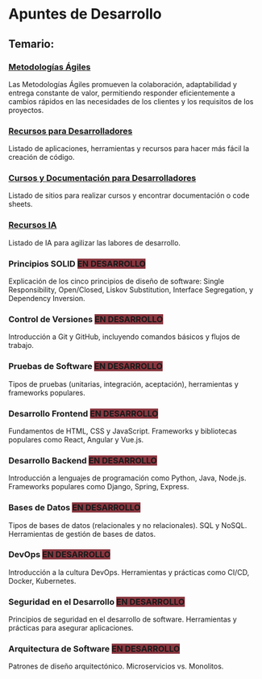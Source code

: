 # Apuntes de Desarrollo

## Temario:

### [Metodologías Ágiles](/Metodologías%20Ágiles/)
Las Metodologías Ágiles promueven la colaboración, adaptabilidad y entrega constante de valor, permitiendo responder eficientemente a cambios rápidos en las necesidades de los clientes y los requisitos de los proyectos.

### [Recursos para Desarrolladores](/Recursos%20para%20Desarrolladores.md)
Listado de aplicaciones, herramientas y recursos para hacer más fácil la creación de código.

### [Cursos y Documentación para Desarrolladores](/Cursos%20y%20Documentación%20para%20Desarrolladores.md)
Listado de sitios para realizar cursos y encontrar documentación o code sheets.

### [Recursos IA](/Recursos%20IA.md)
Listado de IA para agilizar las labores de desarrollo.

### Principios SOLID  <span style="background-color: rgb(137, 54, 63);"> EN DESARROLLO</span>
Explicación de los cinco principios de diseño de software: Single Responsibility, Open/Closed, Liskov Substitution, Interface Segregation, y Dependency Inversion.

### Control de Versiones  <span style="background-color: rgb(137, 54, 63);"> EN DESARROLLO</span>
Introducción a Git y GitHub, incluyendo comandos básicos y flujos de trabajo.

### Pruebas de Software  <span style="background-color: rgb(137, 54, 63);"> EN DESARROLLO</span>
Tipos de pruebas (unitarias, integración, aceptación), herramientas y frameworks populares.

### Desarrollo Frontend  <span style="background-color: rgb(137, 54, 63);"> EN DESARROLLO</span>
Fundamentos de HTML, CSS y JavaScript. Frameworks y bibliotecas populares como React, Angular y Vue.js.

### Desarrollo Backend  <span style="background-color: rgb(137, 54, 63);"> EN DESARROLLO</span>
Introducción a lenguajes de programación como Python, Java, Node.js. Frameworks populares como Django, Spring, Express.

### Bases de Datos  <span style="background-color: rgb(137, 54, 63);"> EN DESARROLLO</span>
Tipos de bases de datos (relacionales y no relacionales). SQL y NoSQL. Herramientas de gestión de bases de datos.

### DevOps  <span style="background-color: rgb(137, 54, 63);"> EN DESARROLLO</span>
Introducción a la cultura DevOps. Herramientas y prácticas como CI/CD, Docker, Kubernetes.

### Seguridad en el Desarrollo  <span style="background-color: rgb(137, 54, 63);"> EN DESARROLLO</span>
Principios de seguridad en el desarrollo de software. Herramientas y prácticas para asegurar aplicaciones.

### Arquitectura de Software  <span style="background-color: rgb(137, 54, 63);"> EN DESARROLLO</span>
Patrones de diseño arquitectónico. Microservicios vs. Monolitos.
